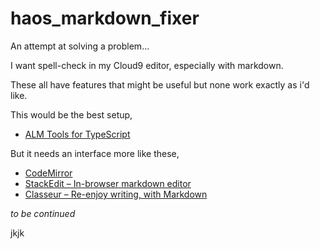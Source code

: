 # haos_markdown_fixer

An attempt at solving a problem...

I want spell-check in my Cloud9 editor, especially with markdown.

These all have features that might be useful but none work exactly as i'd like.

This would be the best setup,
* [ALM Tools for TypeScript](http://alm.tools/)

But it needs an interface more like these,
* [CodeMirror](https://codemirror.net/)
* [StackEdit – In-browser markdown editor](https://stackedit.io/)
* [Classeur – Re-enjoy writing, with Markdown](http://classeur.io/)

*to be continued*

jkjk

